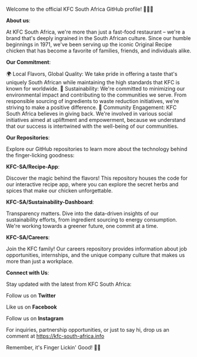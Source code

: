 Welcome to the official KFC South Africa GitHub profile! 🍗🇿🇦

**About us**:

At KFC South Africa, we're more than just a fast-food restaurant – we're a brand that's deeply ingrained in the South African culture. Since our humble beginnings in 1971, we've been serving up the iconic Original Recipe chicken that has become a favorite of families, friends, and individuals alike.

**Our Commitment**:

🌍 Local Flavors, Global Quality: We take pride in offering a taste that's uniquely South African while maintaining the high standards that KFC is known for worldwide.
🌱 Sustainability: We're committed to minimizing our environmental impact and contributing to the communities we serve. From responsible sourcing of ingredients to waste reduction initiatives, we're striving to make a positive difference.
🤝 Community Engagement: KFC South Africa believes in giving back. We're involved in various social initiatives aimed at upliftment and empowerment, because we understand that our success is intertwined with the well-being of our communities.

**Our Repositories**:

Explore our GitHub repositories to learn more about the technology behind the finger-licking goodness:

**KFC-SA/Recipe-App**:

Discover the magic behind the flavors! This repository houses the code for our interactive recipe app, where you can explore the secret herbs and spices that make our chicken unforgettable.

**KFC-SA/Sustainability-Dashboard**:

Transparency matters. Dive into the data-driven insights of our sustainability efforts, from ingredient sourcing to energy consumption. We're working towards a greener future, one commit at a time.

**KFC-SA/Careers**:

Join the KFC family! Our careers repository provides information about job opportunities, internships, and the unique company culture that makes us more than just a workplace.

**Connect with Us**:


Stay updated with the latest from KFC South Africa:

Follow us on **Twitter**

Like us on **Facebook**

Follow us on **Instagram**


For inquiries, partnership opportunities, or just to say hi, drop us an comment at https://kfc-south-africa.info

Remember, it's Finger Lickin' Good! 🍗✨
